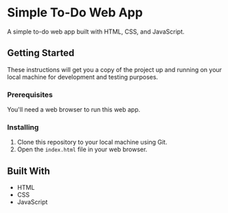 # Simple To-Do Web App

A simple to-do web app built with HTML, CSS, and JavaScript.

## Getting Started

These instructions will get you a copy of the project up and running on your local machine for development and testing purposes.

### Prerequisites

You'll need a web browser to run this web app.

### Installing

1. Clone this repository to your local machine using Git.
2. Open the `index.html` file in your web browser.

## Built With

- HTML
- CSS
- JavaScript